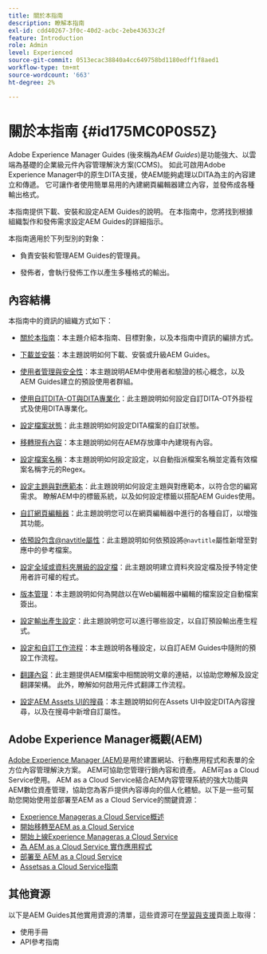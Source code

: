 ```yaml
---
title: 關於本指南
description: 瞭解本指南
exl-id: cdd40267-3f0c-40d2-acbc-2ebe43633c2f
feature: Introduction
role: Admin
level: Experienced
source-git-commit: 0513ecac38840a4cc649758bd1180edff1f8aed1
workflow-type: tm+mt
source-wordcount: '663'
ht-degree: 2%

---
```


# 關於本指南 {#id175MC0P0S5Z}

Adobe Experience Manager Guides \(後來稱為&#x200B;*AEM Guides*\)是功能強大、以雲端為基礎的企業級元件內容管理解決方案\(CCMS\)。 如此可啟用Adobe Experience Manager中的原生DITA支援，使AEM能夠處理以DITA為主的內容建立和傳遞。 它可讓作者使用簡單易用的內建網頁編輯器建立內容，並發佈成各種輸出格式。

本指南提供下載、安裝和設定AEM Guides的說明。 在本指南中，您將找到根據組織製作和發佈需求設定AEM Guides的詳細指示。

本指南適用於下列型別的對象：

- 負責安裝和管理AEM Guides的管理員。

- 發佈者，會執行發佈工作以產生多種格式的輸出。


## 內容結構

本指南中的資訊的組織方式如下：

- [關於本指南](#id175MC0P0S5Z)：本主題介紹本指南、目標對象，以及本指南中資訊的編排方式。

- [下載並安裝](download-install.md#)：本主題說明如何下載、安裝或升級AEM Guides。

- [使用者管理與安全性](user-admin-sec.md#)：本主題說明AEM中使用者和驗證的核心概念，以及AEM Guides建立的預設使用者群組。

- [使用自訂DITA-OT與DITA專業化](dita-ot-specialization.md#)：此主題說明如何設定自訂DITA-OT外掛程式及使用DITA專業化。

- [設定檔案狀態](customize-doc-state.md#)：此主題說明如何設定DITA檔案的自訂狀態。

- [移轉現有內容](migrate-content.md#)：本主題說明如何在AEM存放庫中內建現有內容。

- [設定檔案名稱](conf-file-names.md#)：本主題說明如何設定設定，以自動指派檔案名稱並定義有效檔案名稱字元的Regex。

- [設定主題與對應範本](conf-template-tags.md#)：此主題說明如何設定主題與對應範本，以符合您的編寫需求。 瞭解AEM中的標籤系統，以及如何設定標籤以搭配AEM Guides使用。

- [自訂網頁編輯器](conf-web-editor.md#)：此主題說明您可以在網頁編輯器中進行的各種自訂，以增強其功能。

- [依預設包含@navtitle屬性](auto-add-navtitle.md#)：此主題說明如何依預設將`@navtitle`屬性新增至對應中的參考檔案。

- [設定全域或資料夾層級的設定檔](conf-folder-level.md#)：此主題說明建立資料夾設定檔及授予特定使用者許可權的程式。

- [版本管理](version-management.md#)：本主題說明如何為開啟以在Web編輯器中編輯的檔案設定自動檔案簽出。

- [設定輸出產生設定](conf-output-generation.md#)：此主題說明您可以進行哪些設定，以自訂預設輸出產生程式。

- [設定和自訂工作流程](customize-workflows.md#)：本主題說明各種設定，以自訂AEM Guides中隨附的預設工作流程。

- [翻譯內容](translation.md#)：此主題提供AEM檔案中相關說明文章的連結，以協助您瞭解及設定翻譯架構。 此外，瞭解如何啟用元件式翻譯工作流程。

- [設定AEM Assets UI的搜尋](conf-dita-search.md#)：本主題說明如何在Assets UI中設定DITA內容搜尋，以及在搜尋中新增自訂屬性。


## Adobe Experience Manager概觀\(AEM\)

[Adobe Experience Manager \(AEM\)](https://business.adobe.com/products/experience-manager/adobe-experience-manager.html)是用於建置網站、行動應用程式和表單的全方位內容管理解決方案。 AEM可協助您管理行銷內容和資產。 AEM可as a Cloud Service使用。 AEM as a Cloud Service結合AEM內容管理系統的強大功能與AEM數位資產管理，協助您為客戶提供內容導向的個人化體驗。以下是一些可幫助您開始使用並部署至AEM as a Cloud Service的關鍵資源：

- [Experience Manageras a Cloud Service概述](https://experienceleague.adobe.com/docs/experience-manager-cloud-service/content/home.html?lang=en)
- [開始移轉至AEM as a Cloud Service](https://experienceleague.adobe.com/docs/experience-manager-cloud-service/content/migration-journey/getting-started.html?lang=en)
- [開始上線Experience Manageras a Cloud Service](https://experienceleague.adobe.com/docs/experience-manager-cloud-service/content/onboarding/home.html?lang=enhttps://experienceleague.adobe.com/docs/experience-manager-cloud-service/moving/home.html?lang=en)
- [為 AEM as a Cloud Service 實作應用程式](https://experienceleague.adobe.com/docs/experience-manager-cloud-service/implementing/home.html?lang=en)
- [部署至 AEM as a Cloud Service ](https://experienceleague.adobe.com/docs/experience-manager-cloud-service/content/implementing/deploying/overview.html?lang=en)
- [Assetsas a Cloud Service指南](https://experienceleague.adobe.com/docs/experience-manager-cloud-service/content/assets/home.html?lang=tw)

## 其他資源

以下是AEM Guides其他實用資源的清單，這些資源可在[學習與支援](https://helpx.adobe.com/support/xml-documentation-for-experience-manager.html)頁面上取得：

- 使用手冊
- API參考指南
